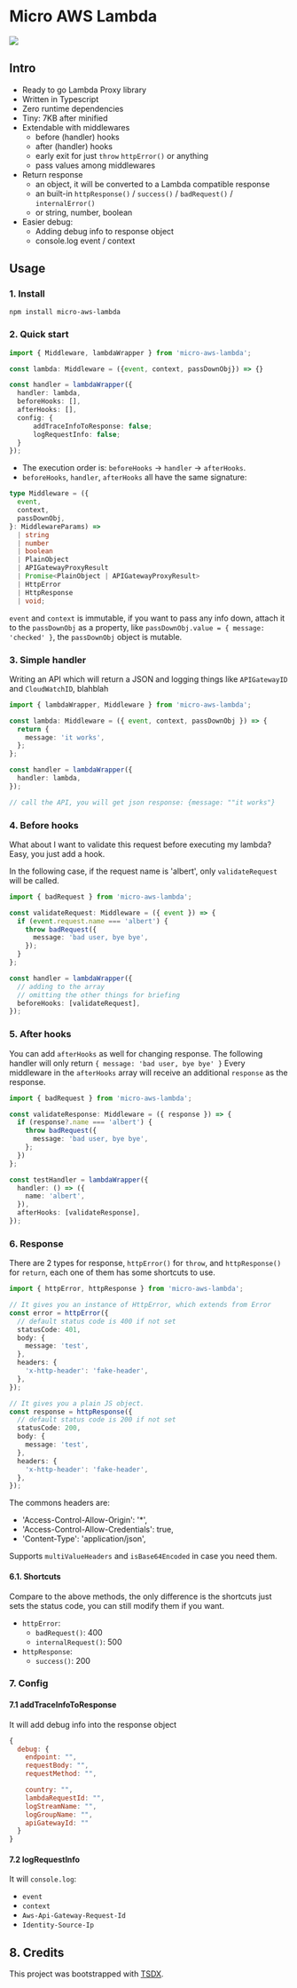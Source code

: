 # Micro AWS Lambda

<img src='https://github.com/Albert-Gao/micro-aws-lambda/blob/master/logo.png?raw=true' maxWidth="100%" height='auto' />

## Intro

- Ready to go Lambda Proxy library
- Written in Typescript
- Zero runtime dependencies
- Tiny: 7KB after minified
- Extendable with middlewares
  - before (handler) hooks
  - after (handler) hooks
  - early exit for just `throw` `httpError()` or anything
  - pass values among middlewares
- Return response
  - an object, it will be converted to a Lambda compatible response
  - an built-in `httpResponse()` / `success()` / `badRequest()` / `internalError()`
  - or string, number, boolean
- Easier debug:
  - Adding debug info to response object
  - console.log event / context

## Usage

### 1. Install

`npm install micro-aws-lambda`

### 2. Quick start

```typescript
import { Middleware, lambdaWrapper } from 'micro-aws-lambda';

const lambda: Middleware = ({event, context, passDownObj}) => {}

const handler = lambdaWrapper({
  handler: lambda,
  beforeHooks: [],
  afterHooks: [],
  config: {
      addTraceInfoToResponse: false;
      logRequestInfo: false;
  }
});
```

- The execution order is: `beforeHooks` -> `handler` -> `afterHooks`.
- `beforeHooks`, `handler`, `afterHooks` all have the same signature:

```typescript
type Middleware = ({
  event,
  context,
  passDownObj,
}: MiddlewareParams) =>
  | string
  | number
  | boolean
  | PlainObject
  | APIGatewayProxyResult
  | Promise<PlainObject | APIGatewayProxyResult>
  | HttpError
  | HttpResponse
  | void;
```

`event` and `context` is immutable, if you want to pass any info down, attach it to the `passDownObj` as a property, like `passDownObj.value = { message: 'checked' }`, the `passDownObj` object is mutable.

### 3. Simple handler

Writing an API which will return a JSON and logging things like `APIGatewayID` and `CloudWatchID`, blahblah

```typescript
import { lambdaWrapper, Middleware } from 'micro-aws-lambda';

const lambda: Middleware = ({ event, context, passDownObj }) => {
  return {
    message: 'it works',
  };
};

const handler = lambdaWrapper({
  handler: lambda,
});

// call the API, you will get json response: {message: ""it works"}
```

### 4. Before hooks

What about I want to validate this request before executing my lambda? Easy, you just add a hook.

In the following case, if the request name is 'albert', only `validateRequest` will be called.

```typescript
import { badRequest } from 'micro-aws-lambda';

const validateRequest: Middleware = ({ event }) => {
  if (event.request.name === 'albert') {
    throw badRequest({
      message: 'bad user, bye bye',
    });
  }
};

const handler = lambdaWrapper({
  // adding to the array
  // omitting the other things for briefing
  beforeHooks: [validateRequest],
});
```

### 5. After hooks

You can add `afterHooks` as well for changing response.
The following handler will only return `{ message: 'bad user, bye bye' }`
Every middleware in the `afterHooks` array will receive an additional `response` as the response.

```typescript
import { badRequest } from 'micro-aws-lambda';

const validateResponse: Middleware = ({ response }) => {
  if (response?.name === 'albert') {
    throw badRequest({
      message: 'bad user, bye bye',
    };
  })
};

const testHandler = lambdaWrapper({
  handler: () => ({
    name: 'albert',
  }),
  afterHooks: [validateResponse],
});
```

### 6. Response

There are 2 types for response, `httpError()` for `throw`, and `httpResponse()` for `return`, each one of them has some shortcuts to use.

```typescript
import { httpError, httpResponse } from 'micro-aws-lambda';

// It gives you an instance of HttpError, which extends from Error
const error = httpError({
  // default status code is 400 if not set
  statusCode: 401,
  body: {
    message: 'test',
  },
  headers: {
    'x-http-header': 'fake-header',
  },
});

// It gives you a plain JS object.
const response = httpResponse({
  // default status code is 200 if not set
  statusCode: 200,
  body: {
    message: 'test',
  },
  headers: {
    'x-http-header': 'fake-header',
  },
});
```

The commons headers are:

- 'Access-Control-Allow-Origin': '\*',
- 'Access-Control-Allow-Credentials': true,
- 'Content-Type': 'application/json',

Supports `multiValueHeaders` and `isBase64Encoded` in case you need them.

#### 6.1. Shortcuts

Compare to the above methods, the only difference is the shortcuts just sets the status code, you can still modify them if you want.

- `httpError`:
  - `badRequest()`: 400
  - `internalRequest()`: 500
- `httpResponse`:
  - `success()`: 200

### 7. Config

#### 7.1 addTraceInfoToResponse

It will add debug info into the response object

```javascript
{
  debug: {
    endpoint: "",
    requestBody: "",
    requestMethod: "",

    country: "",
    lambdaRequestId: "",
    logStreamName: "",
    logGroupName: "",
    apiGatewayId: ""
  }
}
```

#### 7.2 logRequestInfo

It will `console.log`:

- `event`
- `context`
- `Aws-Api-Gateway-Request-Id`
- `Identity-Source-Ip`

## 8. Credits

This project was bootstrapped with [TSDX](https://github.com/jaredpalmer/tsdx).
